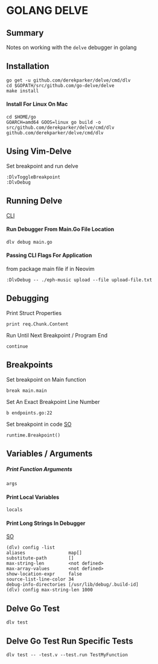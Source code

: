 # GOLANG DELVE

## Summary

Notes on working with the `delve` debugger in golang

## Installation

```console
go get -u github.com/derekparker/delve/cmd/dlv
cd $GOPATH/src/github.com/go-delve/delve
make install
```

#### Install For Linux On Mac

```
cd $HOME/go
GOARCH=amd64 GOOS=linux go build -o src/github.com/derekparker/delve/cmd/dlv github.com/derekparker/delve/cmd/dlv
```

## Using Vim-Delve

Set breakpoint and run delve

```console
:DlvToggleBreakpoint
:DlvDebug
```

## Running Delve

[CLI](https://github.com/derekparker/delve/tree/master/Documentation/cli)

#### Run Debugger From Main.Go File Location

```Console
dlv debug main.go
```

#### Passing CLI Flags For Application

from package main file if in Neovim

```golang
:DlvDebug -- ./eph-music upload --file upload-file.txt
```

## Debugging

Print Struct Properties

```console
print req.Chunk.Content
```

Run Until Next Breakpoint / Program End

```console
continue
```

## Breakpoints

Set breakpoint on Main function

```console
break main.main
```

Set An Exact Breakpoint Line Number

```console
b endpoints.go:22
```

Set breakpoint in code [SO](https://stackoverflow.com/questions/35856911/how-can-i-set-breakpoints-by-the-sourcefile-line-number-in-delve)

```golang
runtime.Breakpoint()
```

## Variables / Arguments

##### Print Function Arguments

`args`

#### Print Local Variables

`locals`

#### Print Long Strings In Debugger

[SO](https://stackoverflow.com/questions/52416263/how-do-i-print-the-full-value-of-a-string-variable-in-delve)

```console
(dlv) config -list
aliases                map[]
substitute-path        []
max-string-len         <not defined>
max-array-values       <not defined>
show-location-expr     false
source-list-line-color 34
debug-info-directories [/usr/lib/debug/.build-id]
(dlv) config max-string-len 1000
```

## Delve Go Test

```console
dlv test
```

## Delve Go Test Run Specific Tests

```console
dlv test -- -test.v --test.run TestMyFunction
```
